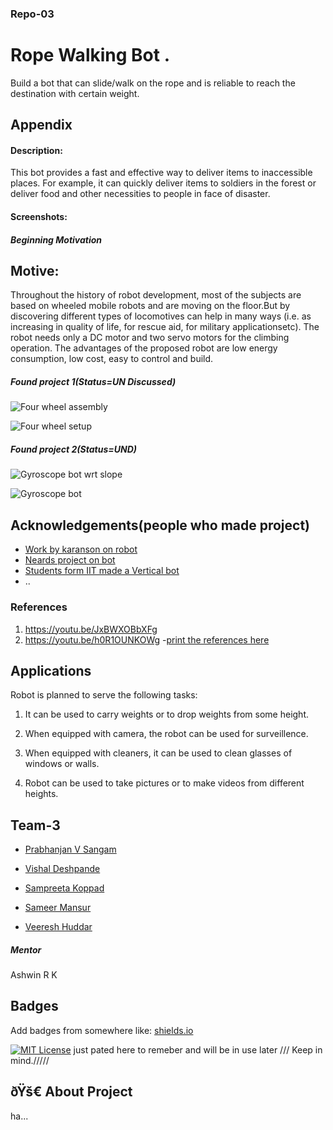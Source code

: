 ### Repo-03

# Rope Walking Bot .

Build a bot that can slide/walk on the rope and is reliable to  reach the destination with certain weight.


## Appendix

#### Description:

This bot provides a fast and effective way to deliver items to inaccessible places. For example, it can quickly deliver items to soldiers in the forest or deliver food and other necessities to people in face of disaster.

#### Screenshots:
##### Beginning Motivation
## Motive:
 
 Throughout the history of robot development, most of the subjects are based on wheeled mobile robots and are moving on the floor.But by discovering different types of locomotives can help in many ways (i.e. as increasing in quality of life, for rescue aid, for military applicationsetc). The robot needs only a DC motor and two servo motors for the climbing operation. The advantages of the proposed robot are low energy consumption, low cost, easy to control and build.



##### Found project 1(Status=UN Discussed)
![Four wheel assembly](https://user-images.githubusercontent.com/130633617/232180120-b1c6a91c-4e01-484f-8ec6-9c1c16ecd5d7.png)

![Four wheel setup](https://user-images.githubusercontent.com/130633617/232180414-66d3c7f2-6c7c-4dec-8b5d-2af755ed641d.png)

##### Found project 2(Status=UND)
![Gyroscope bot wrt slope](https://user-images.githubusercontent.com/130633617/232180445-81f69a3a-15c4-4f22-a4b4-bee1eae959ff.png)

![Gyroscope bot](https://user-images.githubusercontent.com/130633617/232180455-9ca2a202-95b4-42da-903e-17ca5d6fce6a.png)


## Acknowledgements(people who made project)

 - [Work by karanson on robot](https://github.com/karansoni1072002/Rope-Climbing-Bot)
 - [Neards project on bot](https://github.com/NERDS-PROJECTS/Rope-Climbing-Robot)
 - [Students form IIT made a Vertical bot](https://github.com/marsiitr/Rope-Climbing-Robot)
 - ..

### References 
1. https://youtu.be/JxBWXOBbXFg
2. https://youtu.be/h0R1OUNKOWg
-[print the references here]()
 
## Applications
Robot is planned to serve the following tasks:

1. It can be used to carry weights or to drop weights from some height.

2. When equipped with camera, the robot can be used for surveillence.

3. When equipped with cleaners, it can be used to clean glasses of windows or walls.

4. Robot can be used to take pictures or to make videos from different heights.


## Team-3

- [Prabhanjan V Sangam](https://github.com/Prabhanjan-V-Sangam)

- [Vishal Deshpande](https://github.com/VMD-21)
- [Sampreeta Koppad](https://github.com/SampreetaKoppad)
- [Sameer Mansur](https://github.com/Sameer-Mansur)
- [Veeresh Huddar](https://github.com/Veeresh-huddar)
 ##### Mentor
 Ashwin R K



## Badges

Add badges from somewhere like: [shields.io](https://shields.io/)

[![MIT License](https://img.shields.io/badge/License-MIT-green.svg)](https://choosealicense.com/licenses/mit/)
just pated here to remeber and will be in use later /// Keep in mind./////
## ðŸš€ About Project
ha...

